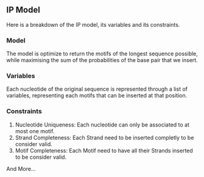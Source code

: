 
## IP Model

Here is a breakdown of the IP model, its variables and its constraints.

### Model

The model is optimize to return the motifs of the longest sequence possible, while maximising the sum of the probabilities of the base pair that we insert.

### Variables

Each nucleotide of the original sequence is represented through a list of variables, representing each motifs that can be inserted at that position.

### Constraints

1. Nucleotide Uniqueness:
Each nucleotide can only be associated to at most one motif.
1. Strand Completeness:
Each Strand need to be inserted completly to be consider valid.
1. Motif Completeness:
Each Motif need to have all their Strands inserted to be consider valid.

And More...
